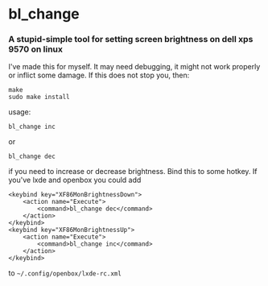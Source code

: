 # bl_change
### A stupid-simple tool for setting screen brightness on dell xps 9570 on linux

I've made this for myself. It may need debugging, it might not work properly or inflict some damage.
If this does not stop you, then:
```
make 
sudo make install
```

usage:

`bl_change inc`

or

`bl_change dec`

if you need to increase or decrease brightness. Bind this to some hotkey. 
If you've lxde and openbox you could add 

```
<keybind key="XF86MonBrightnessDown">
    <action name="Execute">
        <command>bl_change dec</command>
    </action>
</keybind>
<keybind key="XF86MonBrightnessUp">
    <action name="Execute">
        <command>bl_change inc</command>
    </action>
</keybind>
```

to `~/.config/openbox/lxde-rc.xml`
